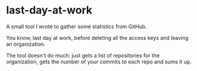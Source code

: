 # last-day-at-work


A small tool I wrote to gather some statistics from GitHub.

You know, last day at work, before deleting all the access keys and leaving an organization.

The tool doesn't do much: just gets a list of repositories for the organization, gets the number of your commits to each repo and sums it up.

